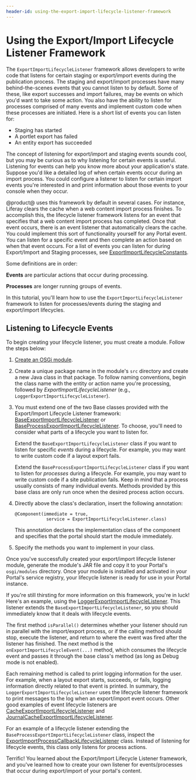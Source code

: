 ```yaml
---
header-id: using-the-export-import-lifecycle-listener-framework
---
```


# Using the Export/Import Lifecycle Listener Framework

The `ExportImportLifecycleListener` framework allows developers to write code
that listens for certain staging or export/import events during the publication
process. The staging and export/import processes have many behind-the-scenes
events that you cannot listen to by default. Some of these, like export
successes and import failures, may be events on which you'd want to take some
action. You also have the ability to listen for processes comprised of many
events and implement custom code when these processes are initiated. Here is a
short list of events you can listen for: 

- Staging has started
- A portlet export has failed
- An entity export has succeeded

The concept of listening for export/import and staging events sounds cool, but
you may be curious as to why listening for certain events is useful. Listening
for events can help you know more about your application's state. Suppose you'd
like a detailed log of when certain events occur during an import process. You
could configure a listener to listen for certain import events you're interested
in and print information about those events to your console when they occur.

@product@ uses this framework by default in several cases. For instance,
Liferay clears the cache when a web content import process finishes. To
accomplish this, the lifecycle listener framework listens for an event that
specifies that a web content import process has completed. Once that event
occurs, there is an event listener that automatically clears the cache. You
could implement this sort of functionality yourself for any Portal event. You
can listen for a specific event and then complete an action based on when that
event occurs. For a list of events you can listen for during Export/Import and
Staging processes, see
[ExportImportLifecycleConstants](@platform-ref@/7.0-latest/javadocs/portal-kernel/com/liferay/exportimport/kernel/lifecycle/ExportImportLifecycleConstants.html).

Some definitions are in order: 

**Events** are particular actions that occur during processing. 

**Processes** are longer running groups of events. 

In this tutorial, you'll learn how to use the `ExportImportLifecycleListener`
framework to listen for processes/events during the staging and export/import
lifecycles.

## Listening to Lifecycle Events

To begin creating your lifecycle listener, you must create a module.
Follow the steps below:

1.  [Create an OSGi module](/docs/7-0/tutorials/-/knowledge_base/t/starting-module-development#creating-a-module). 

2.  Create a unique package name in the module's `src` directory and create a
    new Java class in that package. To follow naming conventions, begin the class
    name with the entity or action name you're processing, followed by
    *ExportImportLifecycleListener* (e.g., `LoggerExportImportLifecycleListener`).

3.  You must extend one of the two Base classes provided with the
    Export/Import Lifecycle Listener framework:
    [BaseExportImportLifecycleListener](@platform-ref@/7.0-latest/javadocs/portal-kernel/com/liferay/exportimport/kernel/lifecycle/BaseExportImportLifecycleListener.html)
    or
    [BaseProcessExportImportLifecycleListener](@platform-ref@/7.0-latest/javadocs/portal-kernel/com/liferay/exportimport/kernel/lifecycle/BaseProcessExportImportLifecycleListener.html).
    To choose, you'll need to consider what parts of a lifecycle you want to
    listen for.

    Extend the `BaseExportImportLifecycleListener` class if you want to listen
    for specific *events* during a lifecycle. For example, you may want to write
    custom code if a layout export fails.

    Extend the `BaseProcessExportImportLifecycleListener` class if you want to
    listen for *processes* during a lifecycle. For example, you may want to write
    custom code if a site publication fails. Keep in mind that a process
    usually consists of many individual events. Methods provided by this base
    class are only run once when the desired process action occurs.

4.  Directly above the class's declaration, insert the following annotation:

        @Component(immediate = true, 
                    service = ExportImportLifecycleListener.class)

    This annotation declares the implementation class of the component and
    specifies that the portal should start the module immediately. 

5.  Specify the methods you want to implement in your class.

Once you've successfully created your export/import lifecycle listener module,
generate the module's JAR file and copy it to your Portal's `osgi/modules`
directory. Once your module is installed and activated in your Portal's service
registry, your lifecycle listener is ready for use in your Portal instance.

If you're still thirsting for more information on this framework, you're in
luck! Here's an example, using the
[LoggerExportImportLifecycleListener](@app-ref@/web-experience/latest/javadocs/com/liferay/exportimport/lifecycle/LoggerExportImportLifecycleListener.html).
This listener extends the `BaseExportImportLifecycleListener`, so you should
immediately know that it deals with lifecycle events.

The first method `isParallel()` determines whether your listener should run in 
parallel with the import/export process, or if the calling method should stop,
execute the listener, and return to where the event was fired after the listener
has finished. The next method is the `onExportImportLifecycleEvent(...)` method,
which consumes the lifecycle event and passes it through the base class's method
(as long as Debug mode is not enabled).

Each remaining method is called to print logging information for the user. For
example, when a layout export starts, succeeds, or fails, logging information
directly related to that event is printed. In summary, the
`LoggerExportImportLifecycleListener` uses the lifecycle listener framework to
print messages to the log when an export/import event occurs. Other good
examples of event lifecycle listeners are
[CacheExportImportLifecycleListener](@app-ref@/web-experience/latest/javadocs/com/liferay/exportimport/lifecycle/CacheExportImportLifecycleListener.html)
and [JournalCacheExportImportLifecycleListener](https://github.com/liferay/liferay-portal/blob/7.0.6-ga7/modules/apps/web-experience/journal/journal-service/src/main/java/com/liferay/journal/internal/exportimport/lifecycle/JournalCacheExportImportLifecycleListener.java).

For an example of a lifecycle listener extending the
`BaseProcessExportImportLifecycleListener` class, inspect the
[ExportImportProcessCallbackLifecycleListener](@app-ref@/web-experience/latest/javadocs/com/liferay/exportimport/lifecycle/ExportImportProcessCallbackLifecycleListener.html)
class. Instead of listening for lifecycle events, this class only listens for
process actions.

Terrific! You learned about the Export/Import Lifecycle Listener framework, and
you've learned how to create your own listener for events/processes that occur
during export/import of your portal's content.
